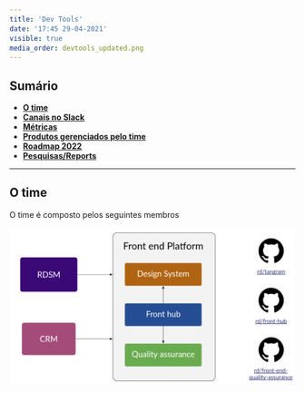 ```yaml
---
title: 'Dev Tools'
date: '17:45 29-04-2021'
visible: true
media_order: devtools_updated.png
---
```


## Sumário

*   [**O time**](https://oraculo.rdstation.com.br/estrutura/times/enablers/dev-tools#o-time)
*   [**Canais no Slack**](https://oraculo.rdstation.com.br/estrutura/times/enablers/dev-tools#canais-no-slack)
*   [**Métricas**](https://oraculo.rdstation.com.br/estrutura/times/enablers/dev-tools#metricas)
*   [**Produtos gerenciados pelo time**](https://oraculo.rdstation.com.br/estrutura/times/enablers/dev-tools#produtos-gerenciados-pelo)
*   [**Roadmap 2022**](https://oraculo.rdstation.com.br/estrutura/times/enablers/dev-tools#roadmap-2022)
*   [**Pesquisas/Reports**](https://oraculo.rdstation.com.br/estrutura/times/enablers/dev-tools#pesquisas-reports)

---

## O time

O time é composto pelos seguintes membros

![](front-end-platform-dev.png)
